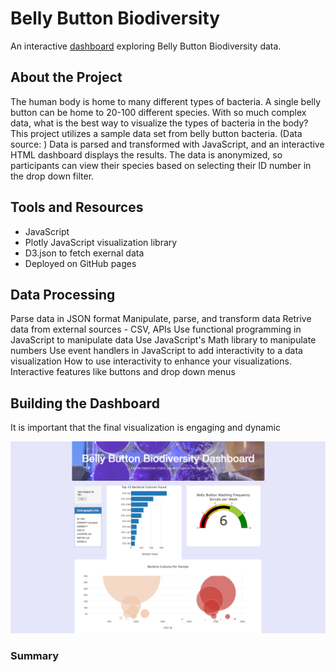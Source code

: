 # Belly Button Biodiversity

An interactive [dashboard](https://alydavis.github.io/index.html) exploring Belly Button Biodiversity data.

## About the Project
The human body is home to many different types of bacteria. A single belly button can be home to 20-100 different species. With so much complex data, what is the best way to visualize the types of bacteria in the body? This project utilizes a sample data set from belly button bacteria. (Data source: ) Data is parsed and transformed with JavaScript, and an interactive HTML dashboard displays the results. The data is anonymized, so participants can view their species based on selecting their ID number in the drop down filter.

## Tools and Resources
- JavaScript
- Plotly JavaScript visualization library
- D3.json to fetch exernal data
- Deployed on GitHub pages

## Data Processing
Parse data in JSON format
Manipulate, parse, and transform data
Retrive data from external sources - CSV, APIs
Use functional programming in JavaScript to manipulate data
Use JavaScript's Math library to manipulate numbers
Use event handlers in JavaScript to add interactivity to a data visualization
How to use interactivity to enhance your visualizations. Interactive features like buttons and drop down menus

## Building the Dashboard
It is important that the final visualization is engaging and dynamic 

![Dashboard](screencapture-alydavis-github-io-index-html-2022-11-21-13_26_57.png)



### Summary
